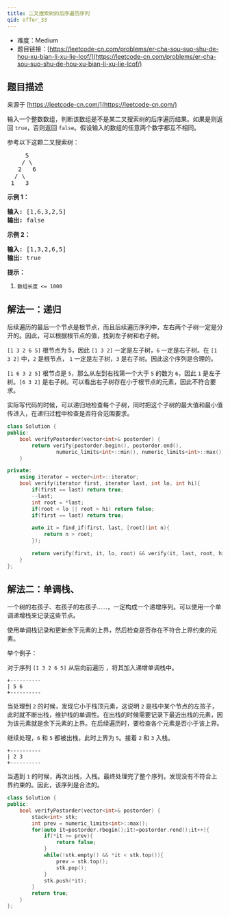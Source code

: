 ```yaml
---
title: 二叉搜索树的后序遍历序列
qid: offer_33
---
```



- 难度：Medium
- 题目链接：[https://leetcode-cn.com/problems/er-cha-sou-suo-shu-de-hou-xu-bian-li-xu-lie-lcof/](https://leetcode-cn.com/problems/er-cha-sou-suo-shu-de-hou-xu-bian-li-xu-lie-lcof/)


## 题目描述

来源于 [https://leetcode-cn.com/](https://leetcode-cn.com/)

<p>输入一个整数数组，判断该数组是不是某二叉搜索树的后序遍历结果。如果是则返回&nbsp;<code>true</code>，否则返回&nbsp;<code>false</code>。假设输入的数组的任意两个数字都互不相同。</p>



<p>参考以下这颗二叉搜索树：</p>

<pre>     5
    / \
   2   6
  / \
 1   3</pre>

<p><strong>示例 1：</strong></p>

<pre><strong>输入: </strong>[1,6,3,2,5]
<strong>输出: </strong>false</pre>

<p><strong>示例 2：</strong></p>

<pre><strong>输入: </strong>[1,3,2,6,5]
<strong>输出: </strong>true</pre>



<p><strong>提示：</strong></p>

<ol>
	<li><code>数组长度 &lt;= 1000</code></li>
</ol>


## 解法一：递归

后续遍历的最后一个节点是根节点，而且后续遍历序列中，左右两个子树一定是分开的。因此，可以根据根节点的值，找到左子树和右子树。


`[1 3 2 6 5]` 根节点为 5，因此 `[1 3 2]` 一定是左子树，`6` 一定是右子树。在 `[1 3 2]` 中，`2` 是根节点， `1` 一定是左子树，`3` 是右子树。因此这个序列是合理的。

`[1 6 3 2 5]` 根节点是 `5`，那么从左到右找第一个大于 `5` 的数为 `6`，因此 `1` 是左子树。`[6 3 2]` 是右子树。可以看出右子树存在小于根节点的元素，因此不符合要求。

实际写代码的时候，可以递归地检查每个子树，同时把这个子树的最大值和最小值传进入，在递归过程中检查是否符合范围要求。

```cpp
class Solution {
public:
    bool verifyPostorder(vector<int>& postorder) {
        return verify(postorder.begin(), postorder.end(),
                numeric_limits<int>::min(), numeric_limits<int>::max());
    }

private:
    using iterator = vector<int>::iterator;
    bool verify(iterator first, iterator last, int lo, int hi){
        if(first == last) return true;
        --last;
        int root = *last;
        if(root < lo || root > hi) return false;
        if(first == last) return true;
        
        auto it = find_if(first, last, [root](int n){
            return n > root;
        });
        
        return verify(first, it, lo, root) && verify(it, last, root, hi);
    }
};
```

## 解法二：单调栈、

一个树的右孩子、右孩子的右孩子……，一定构成一个递增序列。可以使用一个单调递增栈来记录这些节点。

使用单调栈记录和更新余下元素的上界，然后检查是否存在不符合上界约束的元素。

举个例子：

对于序列 `[1 3 2 6 5]` 从后向前遍历 ，将其加入递增单调栈中。

```
+----------
| 5 6
+----------
```

当处理到 `2` 的时候，发现它小于栈顶元素，这说明 `2` 是栈中某个节点的左孩子，此时就不断出栈，维护栈的单调性。在出栈的时候需要记录下最近出栈的元素，因为该元素就是余下元素的上界。在后续遍历时，要检查各个元素是否小于该上界。

继续处理，`6` 和 `5` 都被出栈，此时上界为 `5`。接着 `2` 和 `3` 入栈。

```
+----------
| 2 3
+----------
```

当遇到 `1` 的时候，再次出栈，入栈。最终处理完了整个序列，发现没有不符合上界约束的。因此，该序列是合法的。


```cpp
class Solution {
public:
    bool verifyPostorder(vector<int>& postorder) {
        stack<int> stk;
        int prev = numeric_limits<int>::max();
        for(auto it=postorder.rbegin();it!=postorder.rend();it++){
            if(*it >= prev){
                return false;
            }
            while(!stk.empty() && *it < stk.top()){
                prev = stk.top();
                stk.pop();
            }
            stk.push(*it);
        }
        return true;
    }
};
```